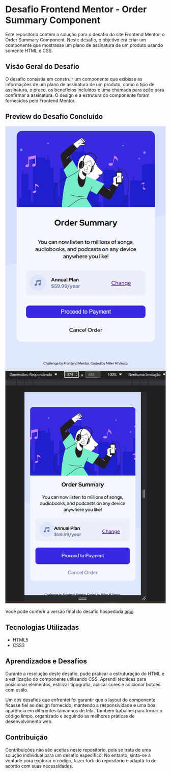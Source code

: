 # Desafio Frontend Mentor - Order Summary Component

Este repositório contém a solução para o desafio do site Frontend Mentor, o Order Summary Component. Neste desafio, o objetivo era criar um componente que mostrasse um plano de assinatura de um produto usando somente HTML e CSS.

## Visão Geral do Desafio

O desafio consistia em construir um componente que exibisse as informações de um plano de assinatura de um produto, como o tipo de assinatura, o preço, os benefícios incluídos e uma chamada para ação para confirmar a assinatura. O design e a estrutura do componente foram fornecidos pelo Frontend Mentor.

## Preview do Desafio Concluído

![Preview do Desafio Concluído](screen_shots/Captura_Desktop.png)
![Preview do Desafio Concluído](screen_shots/Captura_Mobile.png)

Você pode conferir a versão final do desafio hospedada [aqui](https://xx-mill3r-xx.github.io/frontendMentor-order-summary-component_Challange/).

## Tecnologias Utilizadas

- HTML5
- CSS3
## Aprendizados e Desafios

Durante a resolução deste desafio, pude praticar a estruturação do HTML e a estilização do componente utilizando CSS. Aprendi técnicas para posicionar elementos, estilizar tipografia, aplicar cores e adicionar botões com estilo.

Um dos desafios que enfrentei foi garantir que o layout do componente ficasse fiel ao design fornecido, mantendo a responsividade e uma boa aparência em diferentes tamanhos de tela. Também trabalhei para tornar o código limpo, organizado e seguindo as melhores práticas de desenvolvimento web.

## Contribuição

Contribuições não são aceitas neste repositório, pois se trata de uma solução individual para um desafio específico. No entanto, sinta-se à vontade para explorar o código, fazer fork do repositório e adaptá-lo de acordo com suas necessidades.
